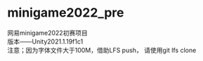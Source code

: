 # minigame2022_pre
网易minigame2022初赛项目  
版本——Unity2021.1.19f1c1  
注意；因为字体文件大于100M，借助LFS push， 请使用git lfs clone  
